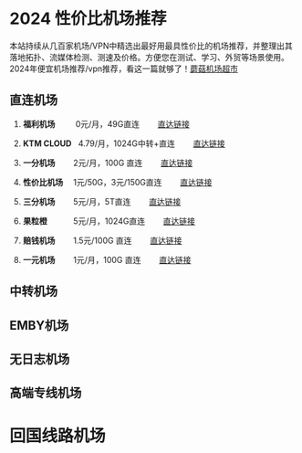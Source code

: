 2024 性价比机场推荐  
==
本站持续从几百家机场/VPN中精选出最好用最具性价比的机场推荐，并整理出其落地拓扑、流媒体检测、测速及价格。方便您在测试、学习、外贸等场景使用。
2024年便宜机场推荐/vpn推荐，看这一篇就够了！[蘑菇机场超市](http://mushroombom.top)


直连机场
--

1. **福利机场**  &emsp;&emsp; 0元/月，49G直连  &emsp;&emsp;[直达链接](https://mushroombom.top/%E7%9B%B4%E8%BF%9E%E6%9C%BA%E5%9C%BA/%E7%A6%8F%E5%88%A9%E6%9C%BA%E5%9C%BA/)  

2. **KTM CLOUD**  &nbsp;&nbsp;4.79/月，1024G中转+直连  &emsp;&emsp;[直达链接](https://mushroombom.top/%E7%9B%B4%E8%BF%9E%E6%9C%BA%E5%9C%BA/ktm-cloud/)  

3. **一分机场**  &emsp;&emsp;2元/月，100G 直连  &emsp;&emsp;[直达链接](https://mushroombom.top/%E7%9B%B4%E8%BF%9E%E6%9C%BA%E5%9C%BA/%E4%B8%80%E5%88%86%E6%9C%BA%E5%9C%BA/)  
 
4. **性价比机场**  &emsp;1元/50G，3元/150G直连  &emsp;&emsp;[直达链接](https://mushroombom.top/%E7%9B%B4%E8%BF%9E%E6%9C%BA%E5%9C%BA/%E6%80%A7%E4%BB%B7%E6%AF%94%E6%9C%BA%E5%9C%BA/)  

5. **三分机场**  &emsp;&emsp;5元/月，5T直连  &emsp;&emsp;[直达链接](https://mushroombom.top/%E7%9B%B4%E8%BF%9E%E6%9C%BA%E5%9C%BA/%E4%B8%89%E5%88%86%E6%9C%BA%E5%9C%BA/)  

6. **果粒橙**  &emsp;&emsp;&emsp;5元/月，1024G直连  &emsp;&emsp;[直达链接](https://mushroombom.top/%E7%9B%B4%E8%BF%9E%E6%9C%BA%E5%9C%BA/%E6%9E%9C%E7%B2%92%E6%A9%99%E6%9C%BA%E5%9C%BA/)  

7. **赔钱机场**  &emsp;&emsp;1.5元/100G 直连  &emsp;&emsp;[直达链接](https://mushroombom.top/%E7%9B%B4%E8%BF%9E%E6%9C%BA%E5%9C%BA/%E8%B5%94%E9%92%B1%E6%9C%BA%E5%9C%BA/)  

8. **一元机场**  &emsp;&emsp;1元/月，100G 直连  &emsp;&emsp;[直达链接](https://mushroombom.top/%E7%9B%B4%E8%BF%9E%E6%9C%BA%E5%9C%BA/%E4%B8%80%E5%85%83%E6%9C%BA%E5%9C%BA/)  

中转机场
--


EMBY机场
--

无日志机场
--


高端专线机场
--


回国线路机场
==
